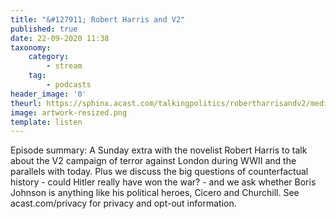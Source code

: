 ```yaml
---
title: "&#127911; Robert Harris and V2"
published: true
date: 22-09-2020 11:38
taxonomy:
    category:
        - stream
    tag:
        - podcasts
header_image: '0'
theurl: https://sphinx.acast.com/talkingpolitics/robertharrisandv2/media.mp3
image: artwork-resized.png
template: listen
--- 
```

Episode summary: A Sunday extra with the novelist Robert Harris to talk about the V2 campaign of terror against London during WWII and the parallels with today. Plus we discuss the big questions of counterfactual history - could Hitler really have won the war? - and we ask whether Boris Johnson is anything like his political heroes, Cicero and Churchill. See acast.com/privacy for privacy and opt-out information.
